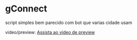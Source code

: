 # gConnect
script simples bem parecido com bot que varias cidade usam

video/preview: 
[Assista ao vídeo de preview]([videos/nome-do-video](https://www.youtube.com/watch?v=RPYPia3zILk)https://www.youtube.com/watch?v=RPYPia3zILk.mp4)
